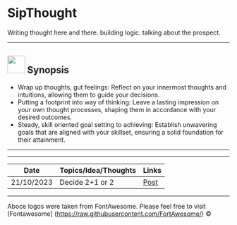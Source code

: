 # SipThought
Writing thought here and there. building logic. talking about the prospect.

-----
##  <img src="https://raw.githubusercontent.com/FortAwesome/Font-Awesome/6.x/svgs/solid/crown.svg" width="40" height="40"> __Synopsis__


* Wrap up thoughts, gut feelings: Reflect on your innermost thoughts and intuitions, allowing them to guide your decisions.
* Putting a footprint into way of thinking: Leave a lasting impression on your own thought processes, shaping them in accordance with your desired outcomes.
* Steady, skill oriented goal setting to achieving: Establish unwavering goals that are aligned with your skillset, ensuring a solid foundation for their attainment.

----
---
|Date| Topics/Idea/Thoughts | Links | 
|--------|--------|--------|
|21/10/2023 | Decide 2+1 or 2 | [Post](https://github.com/qmr0/SipThought/blob/main/Decide2%2B1or2.md) |
---



Aboce logos were taken from FontAwesome. Please feel free to visit [Fontawesome] (https://raw.githubusercontent.com/FortAwesome/) ©
